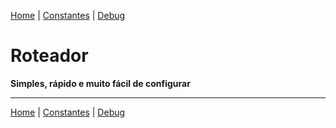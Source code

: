 [Home](https://github.com/sexcod/Tiga/tree/master/php/Lib/Doc/README.md)
 | [Constantes](https://github.com/sexcod/Tiga/tree/master/php/Lib/Doc/constantes.md)
 | [Debug](https://github.com/sexcod/Tiga/tree/master/php/Lib/Doc/debug.md)


# Roteador 
**Simples, rápido e muito fácil de configurar**



---
[Home](https://github.com/sexcod/Tiga/tree/master/php/Lib/Doc/README.md)
 | [Constantes](https://github.com/sexcod/Tiga/tree/master/php/Lib/Doc/constantes.md)
 | [Debug](https://github.com/sexcod/Tiga/tree/master/php/Lib/Doc/debug.md)

